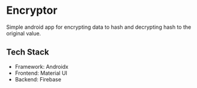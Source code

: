 # Encryptor

  Simple android app for encrypting data to hash and decrypting hash to the original value.
  
## Tech Stack
  - Framework: Androidx
  - Frontend: Material UI
  - Backend: Firebase
  
